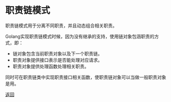 # 职责链模式

职责链模式用于分离不同职责，并且动态组合相关职责。

Golang实现职责链模式时候，因为没有继承的支持，使用链对象包涵职责的方式，即：

* 链对象包含当前职责对象以及下一个职责链。
* 职责对象提供接口表示是否能处理对应请求。
* 职责对象提供处理函数处理相关职责。

同时可在职责链类中实现职责接口相关函数，使职责链对象可以当做一般职责对象是用。

[返回](../README.md)